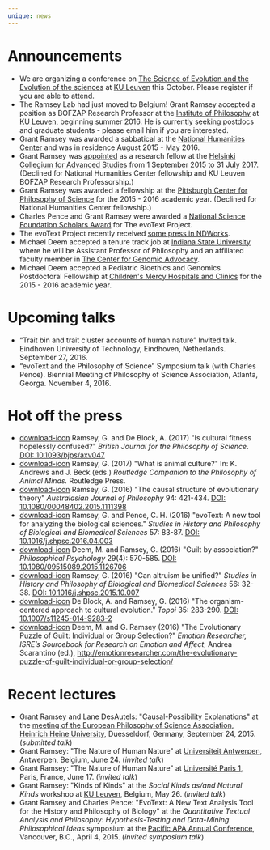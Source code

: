 ```yaml
---
unique: news
---
```



# Announcements

*   We are organizing a conference on [The Science of Evolution and the Evolution of the sciences](https://hiw.kuleuven.be/eng/events/science-evolution-conference/index.html) at [KU Leuven](http://www.kuleuven.be/english) this October. Please register if you are able to attend.
*   The Ramsey Lab had just moved to Belgium! Grant Ramsey accepted a position as BOFZAP Research Professor at the [Institute of Philosophy](http://hiw.kuleuven.be/eng) at [KU Leuven](http://www.kuleuven.be/english), beginning summer 2016. He is currently seeking postdocs and graduate students - please email him if you are interested.
*   Grant Ramsey was awarded a sabbatical at the [National Humanities Center](http://nationalhumanitiescenter.org) and was in residence August  2015 - May 2016. 
*   Grant Ramsey was [appointed](/helsinki.pdf) as a research fellow at the [Helsinki Collegium for Advanced Studies](http://www.helsinki.fi/collegium/english/) from 1 September 2015 to 31 July 2017. (Declined for National Humanities Center fellowship and KU Leuven BOFZAP Research Professorship.) 
*   Grant Ramsey was awarded a fellowship at the [Pittsburgh Center for Philosophy of Science](http://www.pitt.edu/~pittcntr/) for the 2015 - 2016 academic year. (Declined for National Humanities Center fellowship.) 
*   Charles Pence and Grant Ramsey were awarded a [National Science Foundation Scholars Award](http://www.nsf.gov/awardsearch/showAward?AWD_ID=1456573&HistoricalAwards=false) for The evoText Project.
*   The evoText Project recently received [some press in NDWorks](/ndworks.pdf).
*   Michael Deem accepted a tenure track job at [Indiana State University](http://cms.indstate.edu) where he will be Assistant Professor of Philosophy and an affiliated faculty member in [The Center for Genomic Advocacy](http://www.unboundedpossibilities.com/the-center-for-genomic-advocacy.aspx).
*   Michael Deem accepted a Pediatric Bioethics and Genomics Postdoctoral Fellowship at [Children's Mercy Hospitals and Clinics](http://www.childrensmercy.org) for the 2015 - 2016 academic year.


# Upcoming talks

*	“Trait bin and trait cluster accounts of human nature” Invited talk. Eindhoven University of Technology, Eindhoven, Netherlands. September 27, 2016.
*	“evoText and the Philosophy of Science” Symposium talk (with Charles Pence). Biennial Meeting of Philosophy of Science Association, Atlanta, Georga. November 4, 2016.



# Hot off the press


*   [download-icon](/papers/2015-bjps-cultural-fitness-advance-access.pdf) Ramsey, G. and De Block, A. (2017) "Is cultural fitness hopelessly confused?" _British Journal for the Philosophy of Science_. [DOI: 10.1093/bjps/axv047](http://dx.doi.org/10.1093/bjps/axv047)
*   [download-icon](/papers/2017-animal-culture.pdf) Ramsey, G. (2017) "What is animal culture?" In: K. Andrews and J. Beck (eds.) _Routledge Companion to the Philosophy of Animal Minds._ Routledge Press.
*   [download-icon](/papers/2015-ajp-causal-structure.pdf) Ramsey, G. (2016) "The causal structure of evolutionary theory" _Australasian Journal of Philosophy_ 94: 421-434. [DOI: 10.1080/00048402.2015.1111398](http://dx.doi.org/10.1080/00048402.2015.1111398)
*   [download-icon](/papers/2016-shpbbs-evotext.pdf) Ramsey, G. and Pence, C. H. (2016) "evoText: A new tool for analyzing the biological sciences." _Studies in History and Philosophy of Biological and Biomedical Sciences_ 57: 83-87. [DOI: 10.1016/j.shpsc.2016.04.003](http://dx.doi.org/10.1016/j.shpsc.2016.04.003)
*   [download-icon](/papers/2016-philpsy-guilt-by-association.pdf) Deem, M. and Ramsey, G. (2016) "Guilt by association?" _Philosophical Psychology_ 29(4): 570-585. [DOI: 10.1080/09515089.2015.1126706](http://dx.doi.org/10.1080/09515089.2015.1126706)
*   [download-icon](/papers/2016-shpbbs-altruism-unified.pdf) Ramsey, G. (2016) "Can altruism be unified?" _Studies in History and Philosophy of Biological and Biomedical Sciences_ 56: 32-38. [DOI: 10.1016/j.shpsc.2015.10.007](http://dx.doi.org/10.1016/j.shpsc.2015.10.007)
*   [download-icon](/papers/2016-topoi-organism-centered.pdf) De Block, A. and Ramsey, G. (2016) "The organism-centered approach to cultural evolution." _Topoi_ 35: 283-290. [DOI: 10.1007/s11245-014-9283-2](http://dx.doi.org/10.1007/s11245-014-9283-2)
*   [download-icon](/papers/2016-er-evo-puzzle-of-guilt.pdf) Deem, M. and G. Ramsey (2016) "The Evolutionary Puzzle of Guilt: Individual or Group Selection?" _Emotion Researcher, ISRE’s Sourcebook for Research on Emotion and Affect_, Andrea Scarantino (ed.), <http://emotionresearcher.com/the-evolutionary-puzzle-of-guilt-individual-or-group-selection/>





# Recent lectures

*	Grant Ramsey and Lane DesAutels: "Causal-Possibility Explanations" at the [meeting of the European Philosophy of Science Association](http://philsci.eu/epsa15), [Heinrich Heine University](http://www.uni-duesseldorf.de/home/en/home.html), Duesseldorf, Germany, September 24, 2015. (_submitted talk_) 
*	Grant Ramsey: "The Nature of Human Nature" at [Universiteit Antwerpen](https://www.uantwerpen.be/en/), Antwerpen, Belgium, June 24. (_invited talk_) 
*	Grant Ramsey: "The Nature of Human Nature" at [Université Paris 1](http://www.univ-paris1.fr), Paris, France, June 17. (_invited talk_) 
*	Grant Ramsey: "Kinds of Kinds" at the _Social Kinds as/and Natural Kinds_ workshop at [KU Leuven](http://www.kuleuven.be/english), Belgium, May 26. (_invited talk_) 
*	Grant Ramsey and Charles Pence: "EvoText: A New Text Analysis Tool for the History and Philosophy of Biology" at the _Quantitative Textual Analysis and Philosophy: Hypothesis-Testing and Data-Mining Philosophical Ideas_ symposium at the [Pacific APA Annual Conference](http://www.apaonline.org/events/event_details.asp?id=322900), Vancouver, B.C., April 4, 2015. (_invited symposium talk_)

